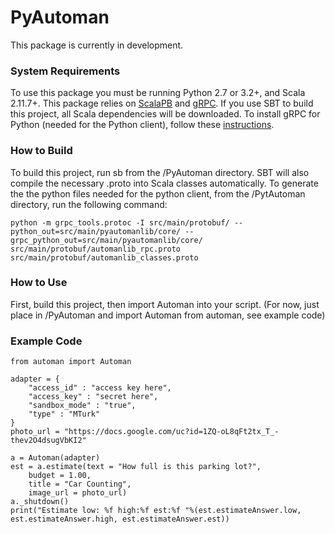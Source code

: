 # PyAutoman
This package is currently in development.


### System Requirements
To use this package you must be running Python 2.7 or 3.2+, and Scala 2.11.7+. This package relies on [ScalaPB](https://scalapb.github.io/) and [gRPC](https://grpc.io/). If you use SBT to build this project, all Scala dependencies will be downloaded. To install gRPC for Python (needed for the Python client), follow these [instructions](https://grpc.io/docs/quickstart/python.html).


### How to Build 
To build this project, run sb from the /PyAutoman directory. SBT will also compile the necessary .proto into Scala classes automatically. To generate the the python files needed for the python client, from the /PytAutoman directory, run the following command:

```
python -m grpc_tools.protoc -I src/main/protobuf/ --python_out=src/main/pyautomanlib/core/ --grpc_python_out=src/main/pyautomanlib/core/ src/main/protobuf/automanlib_rpc.proto src/main/protobuf/automanlib_classes.proto
```


### How to Use
First, build this project, then import Automan into your script. (For now, just place in /PyAutoman and import Automan from automan, see example code)


### Example Code 
```
from automan import Automan

adapter = {
	"access_id" : "access key here",
    "access_key" : "secret here",
    "sandbox_mode" : "true",
    "type" : "MTurk"
}
photo_url = "https://docs.google.com/uc?id=1ZQ-oL8qFt2tx_T_-thev2O4dsugVbKI2"

a = Automan(adapter)
est = a.estimate(text = "How full is this parking lot?",
    budget = 1.00,
    title = "Car Counting",
    image_url = photo_url)
a._shutdown()
print("Estimate low: %f high:%f est:%f "%(est.estimateAnswer.low, est.estimateAnswer.high, est.estimateAnswer.est))
````